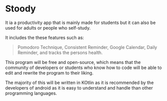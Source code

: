 # Stoody
 
 It ia a productivity app that is mainly made for students but it can also be used for adults or people who self-study.

It includes the these features such as:
>Pomodoro Technique, Consistent Reminder, Google Calendar, Daily Reminder, and tracks the persons health.

This program will be free and open-source, which means that the community of developers or students who know how to code will be able to
edit and rewrite the program to their liking.

The majority of this will be written in KOtlin as it is recommended by the developers of android as it is easy to understand and handle than other programming languages.
